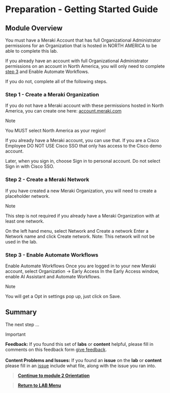 # Preparation - Getting Started Guide

## Module Overview

You must have a Meraki Account that has full Organizational Administrator permissions for an Organization that is hosted in NORTH AMERICA to be able to complete this lab. 

If you already have an account with full Organizational Administrator permissions on an account in North America, you will only need to complete [step 3](#step-3---enable-automate-workflows) and Enable Automate Workflows.

If you do not, complete all of the following steps.

### Step 1 - Create a Meraki Organization

If you do not have a Meraki account with these permissions hosted in North America, you can create one here: [account.meraki.com](https://account.meraki.com/login/new_account)

> [!NOTE]
> You MUST select North America as your region!

If you already have a Meraki account, you can use that. If you are a Cisco Employee DO NOT USE Cisco SSO that only has access to the Cisco demo account.

Later, when you sign in, choose Sign in to personal account. Do
not select Sign in with Cisco SSO.

### Step 2 - Create a Meraki Network

If you have created a new Meraki Organization, you will need to create a placeholder network.

> [!NOTE]
> This step is not required if you already have a Meraki Organization with at least one network.

On the left hand menu, select Network and Create a network
Enter a Network name and click Create network. Note: This network will not be used in the lab.

### Step 3 - Enable Automate Workflows

Enable Automate Workflows
Once you are logged in to your new Meraki account, select Organization -> Early Access
In the Early Access window, enable AI Assistant and Automate Workflows.

> [!NOTE]
> You will get a Opt in settings pop up, just click on Save.

## Summary

The next step ... 

> [!IMPORTANT]
> **Feedback:** If you found this set of **labs** or **content** helpful, please fill in comments on this feedback form [give feedback](https://github.com/kebaldwi/DNAC-TEMPLATES/discussions/new?category=feedback-and-ideas).</br></br>
**Content Problems and Issues:** If you found an **issue** on the **lab** or **content** please fill in an [issue](https://github.com/kebaldwi/DNAC-TEMPLATES/issues/new) include what file, along with the issue you ran into. 

> [**Continue to module 2 Orientation**](./module2-orientation.md)

> [**Return to LAB Menu**](./README.md)